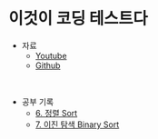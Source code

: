 # 이것이 코딩 테스트다
- 자료
  - [Youtube](https://www.youtube.com/playlist?list=PLRx0vPvlEmdAghTr5mXQxGpHjWqSz0dgC)
  - [Github](https://github.com/ndb796/python-for-coding-test)
<br>

- 공부 기록
  - [6. 정렬 Sort](https://wistful-soap-d03.notion.site/6-6a57d638a04c4a5fb0aab7cc434389a1?pvs=4)
  - [7. 이진 탐색 Binary Sort](https://wistful-soap-d03.notion.site/7-fbaf38d2273d4df1bd4114ebee4c7cca?pvs=4)
